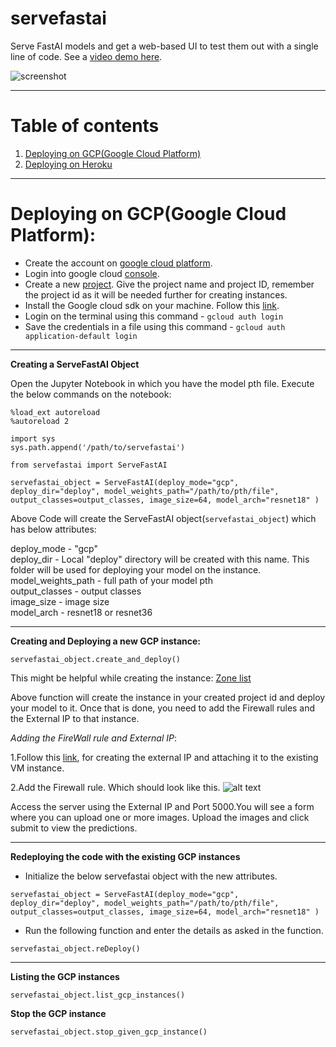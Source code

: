 # servefastai

Serve FastAI models and get a web-based UI to test them out with a single line of code. See a [video demo here](https://youtu.be/xwN7arEgvBg).

![screenshot](https://i.imgur.com/TzZQZUs.jpg)

---

# Table of contents

1. [Deploying on GCP(Google Cloud Platform)](#gcp)
2. [Deploying on Heroku](#heroku)

---

<a name="gcp"></a> 

# Deploying on GCP(Google Cloud Platform):

* Create the account on [google cloud platform](https://cloud.google.com/).
* Login into google cloud [console](https://console.cloud.google.com).
* Create a new [project](https://console.cloud.google.com/projectcreate). Give the project name and project ID, remember the project id as it will be needed further for creating instances.
* Install the Google cloud sdk on your machine. Follow this [link](https://cloud.google.com/sdk/docs/quickstart-debian-ubuntu#before-you-begin).
* Login on the terminal using this command - `gcloud auth login`
* Save the credentials in a file using this command - `gcloud auth application-default login`


---

**Creating a ServeFastAI Object**

Open the Jupyter Notebook in which you have the model pth file.
Execute the below commands on the notebook:

```
%load_ext autoreload
%autoreload 2
```
```
import sys
sys.path.append('/path/to/servefastai')
```
```
from servefastai import ServeFastAI
```
```
servefastai_object = ServeFastAI(deploy_mode="gcp", deploy_dir="deploy", model_weights_path="/path/to/pth/file", output_classes=output_classes, image_size=64, model_arch="resnet18" )
```

Above Code will create the ServeFastAI object(``servefastai_object``) which has below attributes:

deploy_mode - "gcp"  
deploy_dir - Local "deploy" directory will be created with this name. This folder will be used for deploying your model on the instance.  
model_weights_path - full path of your model pth  
output_classes - output classes  
image_size - image size  
model_arch - resnet18 or resnet36  

---

**Creating and Deploying a new GCP instance:**

```
servefastai_object.create_and_deploy()
```
This might be helpful while creating the instance:
[Zone list](https://cloud.google.com/compute/docs/regions-zones/#available)

Above function will create the instance in your created project id and deploy your model to it.
Once that is done, you need to add the Firewall rules and the External IP to that instance.

*Adding the FireWall rule and External IP*:

1.Follow this [link](https://cloud.google.com/compute/docs/ip-addresses/reserve-static-external-ip-address#IP_assign), for creating the external IP and attaching it to the existing VM instance.

2.Add the Firewall rule. Which should look like this.
![alt text](https://www.dropbox.com/s/bcr04lwgd7gxiti/firewall_rule.png?raw=true)

Access the server using the External IP and Port 5000.You will see a form where you can upload one or more images. Upload the images and click submit to view the predictions.

---

**Redeploying the code with the existing GCP instances**

* Initialize the below servefastai object with the new attributes.

```
servefastai_object = ServeFastAI(deploy_mode="gcp", deploy_dir="deploy", model_weights_path="/path/to/pth/file", output_classes=output_classes, image_size=64, model_arch="resnet18" )
```

* Run the following function and enter the details as asked in the function.

```
servefastai_object.reDeploy()
```

---

**Listing the GCP instances**

```
servefastai_object.list_gcp_instances()
```

**Stop the GCP instance**

```
servefastai_object.stop_given_gcp_instance()
```















